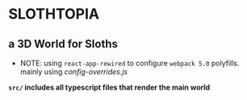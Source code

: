 

# SLOTHTOPIA 

## a 3D World for Sloths 

- NOTE: using `react-app-rewired` to configure `webpack 5.0` polyfills. mainly using *config-overrides.js*

**`src/` includes all typescript files that render the main world**
